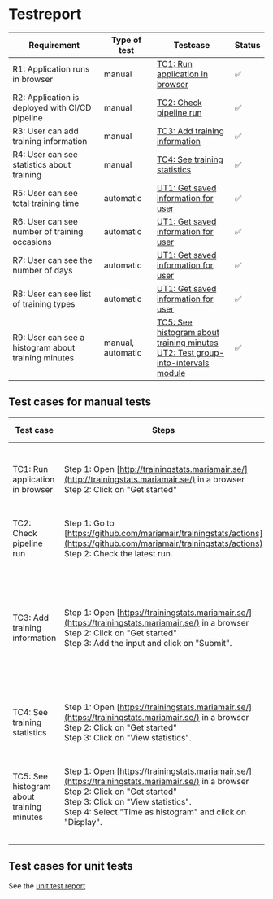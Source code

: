 # Testreport

| Requirement | Type of test | Testcase | Status |
| ----------- | ------------ | -------- | ------ |
| R1: Application runs in browser | manual | [TC1: Run application in browser](#test-cases-for-manual-tests) | ✅ |
| R2: Application is deployed with CI/CD pipeline | manual | [TC2: Check pipeline run](#test-cases-for-manual-tests)  | ✅ |
| R3: User can add training information | manual | [TC3: Add training information](#test-cases-for-manual-tests)  | ✅ |
| R4: User can see statistics about training | manual | [TC4: See training statistics](#test-cases-for-manual-tests)  | ✅ |
| R5: User can see total training time | automatic | [UT1: Get saved information for user](unitTestReport.md#ut1-get-saved-information-for-user) | ✅ |
| R6: User can see number of training occasions | automatic | [UT1: Get saved information for user](unitTestReport.md#ut1-get-saved-information-for-user) | ✅ |
| R7: User can see the number of days | automatic | [UT1: Get saved information for user](unitTestReport.md#ut1-get-saved-information-for-user) | ✅ |
| R8: User can see list of training types | automatic | [UT1: Get saved information for user](unitTestReport.md#ut1-get-saved-information-for-user)| ✅ |
| R9: User can see a histogram about training minutes | manual, automatic | [TC5: See histogram about training minutes](#test-cases-for-manual-tests)  <br> [UT2: Test group-into-intervals module](unitTestReport.md#ut2-test-group-into-intervals-module) | ✅ |


## Test cases for manual tests

| Test case | Steps | Input | Expected output |
| --------- | ------| ----- | --------------- |
| TC1: Run application in browser | Step 1: Open [http://trainingstats.mariamair.se/](http://trainingstats.mariamair.se/) in a browser <br> Step 2: Click on "Get started" | none | The page opens with https and the "Get started" screen is displayed. |
| TC2: Check pipeline run | Step 1: Go to [https://github.com/mariamair/trainingstats/actions](https://github.com/mariamair/trainingstats/actions) <br> Step 2: Check the latest run. | none | The latest run has passed. |
| TC3: Add training information | Step 1: Open [https://trainingstats.mariamair.se/](https://trainingstats.mariamair.se/) in a browser <br> Step 2: Click on "Get started" <br> Step 3: Add the input and click on "Submit". | Name: **testuser** <br> Date: _use preselected value_ <br> Type of training: **Running** <br> Time (in minutes): _use preselected value_ | "Saved" is displayed beneath the form |
| TC4: See training statistics | Step 1: Open [https://trainingstats.mariamair.se/](https://trainingstats.mariamair.se/) in a browser <br> Step 2: Click on "Get started" <br> Step 3: Click on "View statistics". | none | A drop down with different options is displayed. |
| TC5: See histogram about training minutes | Step 1: Open [https://trainingstats.mariamair.se/](https://trainingstats.mariamair.se/) in a browser <br> Step 2: Click on "Get started" <br> Step 3: Click on "View statistics". <br> Step 4: Select "Time as histogram" and click on "Display". | none | A histogram showing the frequency distribution of training time is displayed. |


## Test cases for unit tests
See the [unit test report](unitTestReport.md)